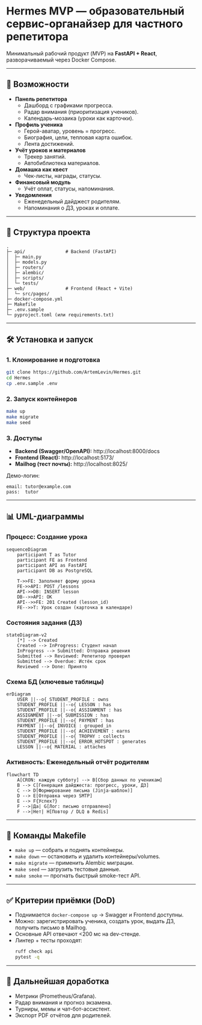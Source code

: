 # Hermes MVP — образовательный сервис-органайзер для частного репетитора

Минимальный рабочий продукт (MVP) на **FastAPI + React**, разворачиваемый через Docker Compose.

---

## 🚀 Возможности

- **Панель репетитора**
  - Дашборд с графиками прогресса.
  - Радар внимания (приоритизация учеников).
  - Календарь-мозаика (уроки как карточки).
- **Профиль ученика**
  - Герой-аватар, уровень = прогресс.
  - Биография, цели, тепловая карта ошибок.
  - Лента достижений.
- **Учёт уроков и материалов**
  - Трекер занятий.
  - Автобиблиотека материалов.
- **Домашка как квест**
  - Чек-листы, награды, статусы.
- **Финансовый модуль**
  - Учёт оплат, статусы, напоминания.
- **Уведомления**
  - Еженедельный дайджест родителям.
  - Напоминания о ДЗ, уроках и оплате.

---

## 📂 Структура проекта

```
.
├─ api/               # Backend (FastAPI)
│  ├─ main.py
│  ├─ models.py
│  ├─ routers/
│  ├─ alembic/
│  ├─ scripts/
│  └─ tests/
├─ web/               # Frontend (React + Vite)
│  └─ src/pages/
├─ docker-compose.yml
├─ Makefile
├─ .env.sample
└─ pyproject.toml (или requirements.txt)
```

---

## 🛠️ Установка и запуск

### 1. Клонирование и подготовка
```bash
git clone https://github.com/ArtemLevin/Hermes.git
cd Hermes
cp .env.sample .env
```

### 2. Запуск контейнеров
```bash
make up
make migrate
make seed
```

### 3. Доступы
- **Backend (Swagger/OpenAPI):** http://localhost:8000/docs  
- **Frontend (React):** http://localhost:5173/  
- **Mailhog (тест почты):** http://localhost:8025/  

Демо-логин:  
```
email: tutor@example.com
pass:  tutor
```

---

## 📊 UML-диаграммы

### Процесс: Создание урока
```mermaid
sequenceDiagram
    participant T as Tutor
    participant FE as Frontend
    participant API as FastAPI
    participant DB as PostgreSQL

    T->>FE: Заполняет форму урока
    FE->>API: POST /lessons
    API->>DB: INSERT lesson
    DB-->>API: OK
    API-->>FE: 201 Created (lesson_id)
    FE-->>T: Урок создан (карточка в календаре)
```

### Состояния задания (ДЗ)
```mermaid
stateDiagram-v2
    [*] --> Created
    Created --> InProgress: Студент начал
    InProgress --> Submitted: Отправка решения
    Submitted --> Reviewed: Репетитор проверил
    Submitted --> Overdue: Истёк срок
    Reviewed --> Done: Принято
```

### Схема БД (ключевые таблицы)
```mermaid
erDiagram
    USER ||--o{ STUDENT_PROFILE : owns
    STUDENT_PROFILE ||--o{ LESSON : has
    STUDENT_PROFILE ||--o{ ASSIGNMENT : has
    ASSIGNMENT ||--o{ SUBMISSION : has
    STUDENT_PROFILE ||--o{ PAYMENT : has
    PAYMENT ||--o{ INVOICE : grouped_in
    STUDENT_PROFILE ||--o{ ACHIEVEMENT : earns
    STUDENT_PROFILE ||--o{ TROPHY : collects
    STUDENT_PROFILE ||--o{ ERROR_HOTSPOT : generates
    LESSON ||--o{ MATERIAL : attaches
```

### Активность: Еженедельный отчёт родителям
```mermaid
flowchart TD
    A[CRON: каждую субботу] --> B[Сбор данных по ученикам]
    B --> C[Генерация дайджеста: прогресс, уроки, ДЗ]
    C --> D[Формирование письма (Jinja-шаблон)]
    D --> E[Отправка через SMTP]
    E --> F{Успех?}
    F -->|Да| G[Лог: письмо отправлено]
    F -->|Нет| H[Повтор / DLQ в Redis]
```

---

## 🔧 Команды Makefile

- `make up` — собрать и поднять контейнеры.  
- `make down` — остановить и удалить контейнеры/volumes.  
- `make migrate` — применить Alembic миграции.  
- `make seed` — загрузить тестовые данные.  
- `make smoke` — прогнать быстрый smoke-тест API.  

---

## ✅ Критерии приёмки (DoD)

- Поднимается `docker-compose up` → Swagger и Frontend доступны.  
- Можно: зарегистрировать ученика, создать урок, выдать ДЗ, получить письмо в Mailhog.  
- Основные API отвечают <200 мс на dev-стенде.  
- Линтер + тесты проходят:  
  ```bash
  ruff check api
  pytest -q
  ```

---

## 📌 Дальнейшая доработка

- Метрики (Prometheus/Grafana).  
- Радар внимания и прогноз экзамена.  
- Турниры, мемы и чат-бот-ассистент.  
- Экспорт PDF отчётов для родителей.  
